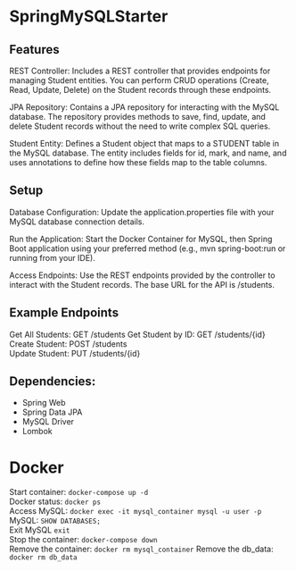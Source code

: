 # SpringMySQLStarter

## Features
REST Controller: Includes a REST controller that provides endpoints for managing Student entities. You can perform CRUD operations (Create, Read, Update, Delete) on the Student records through these endpoints.

JPA Repository: Contains a JPA repository for interacting with the MySQL database. The repository provides methods to save, find, update, and delete Student records without the need to write complex SQL queries.

Student Entity: Defines a Student object that maps to a STUDENT table in the MySQL database. The entity includes fields for id, mark, and name, and uses annotations to define how these fields map to the table columns.

## Setup
Database Configuration: Update the application.properties file with your MySQL database connection details.

Run the Application: Start the Docker Container for MySQL, then Spring Boot application using your preferred method (e.g., mvn spring-boot:run or running from your IDE).

Access Endpoints: Use the REST endpoints provided by the controller to interact with the Student records. The base URL for the API is /students.

## Example Endpoints
Get All Students: GET /students
Get Student by ID: GET /students/{id}  
Create Student: POST /students  
Update Student: PUT /students/{id}  


## Dependencies:
- Spring Web
- Spring Data JPA
- MySQL Driver
- Lombok

# Docker 
Start container: ```docker-compose up -d ```  
Docker status: ``` docker ps ```  
Access MySQL:  ``` docker exec -it mysql_container mysql -u user -p  ```  
MySQL: ``` SHOW DATABASES; ```  
Exit MySQL ``` exit  ```  
Stop the container: ``` docker-compose down ```  
Remove the container: ``` docker rm mysql_container ``` 
Remove the db_data: ``` docker rm db_data ``` 

